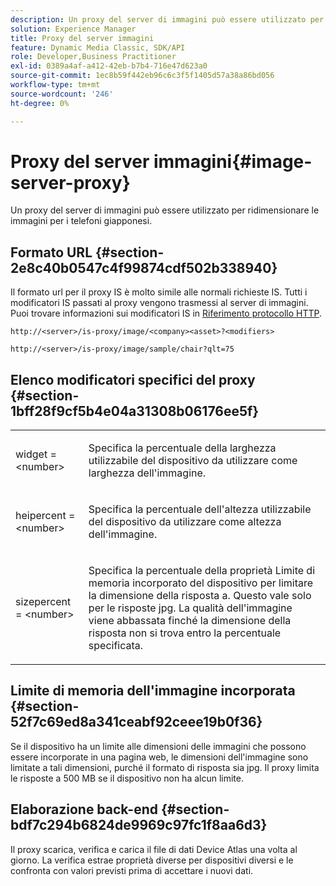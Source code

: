 ```yaml
---
description: Un proxy del server di immagini può essere utilizzato per ridimensionare le immagini per i telefoni giapponesi.
solution: Experience Manager
title: Proxy del server immagini
feature: Dynamic Media Classic, SDK/API
role: Developer,Business Practitioner
exl-id: 0389a4af-a412-42eb-b7b4-716e47d623a0
source-git-commit: 1ec8b59f442eb96c6c3f5f1405d57a38a86bd056
workflow-type: tm+mt
source-wordcount: '246'
ht-degree: 0%

---
```


# Proxy del server immagini{#image-server-proxy}

Un proxy del server di immagini può essere utilizzato per ridimensionare le immagini per i telefoni giapponesi.

## Formato URL {#section-2e8c40b0547c4f99874cdf502b338940}

Il formato url per il proxy IS è molto simile alle normali richieste IS. Tutti i modificatori IS passati al proxy vengono trasmessi al server di immagini. Puoi trovare informazioni sui modificatori IS in [Riferimento protocollo HTTP](../../is-api/http-ref/image-serving-api-ref/c-http-protocol-reference/c-introduction/c-introduction.md#concept-dbbd5241bc6248ad9b9d7f6c635c311e).

`http://<server>/is-proxy/image/<company><asset>?<modifiers>`

`http://<server>/is-proxy/image/sample/chair?qlt=75`

## Elenco modificatori specifici del proxy {#section-1bff28f9cf5b4e04a31308b06176ee5f}

<table id="simpletable_40C1DFB183B54A79BCF65D51ED480CE0"> 
 <tr class="strow"> 
  <td class="stentry"> <p><span class="codeph"> widget =  &lt;number&gt;</span> </p></td> 
  <td class="stentry"> <p>Specifica la percentuale della larghezza utilizzabile del dispositivo da utilizzare come larghezza dell'immagine. </p></td> 
 </tr> 
 <tr class="strow"> 
  <td class="stentry"> <p><span class="codeph"> heipercent =  &lt;number&gt;</span> </p></td> 
  <td class="stentry"> <p>Specifica la percentuale dell'altezza utilizzabile del dispositivo da utilizzare come altezza dell'immagine. </p></td> 
 </tr> 
 <tr class="strow"> 
  <td class="stentry"> <p><span class="codeph"> sizepercent =  &lt;number&gt;</span> </p></td> 
  <td class="stentry"> <p>Specifica la percentuale della proprietà Limite di memoria incorporato del dispositivo per limitare la dimensione della risposta a. Questo vale solo per le risposte jpg. La qualità dell'immagine viene abbassata finché la dimensione della risposta non si trova entro la percentuale specificata. </p></td> 
 </tr> 
</table>

## Limite di memoria dell&#39;immagine incorporata {#section-52f7c69ed8a341ceabf92ceee19b0f36}

Se il dispositivo ha un limite alle dimensioni delle immagini che possono essere incorporate in una pagina web, le dimensioni dell&#39;immagine sono limitate a tali dimensioni, purché il formato di risposta sia jpg. Il proxy limita le risposte a 500 MB se il dispositivo non ha alcun limite.

## Elaborazione back-end {#section-bdf7c294b6824de9969c97fc1f8aa6d3}

Il proxy scarica, verifica e carica il file di dati Device Atlas una volta al giorno. La verifica estrae proprietà diverse per dispositivi diversi e le confronta con valori previsti prima di accettare i nuovi dati.

